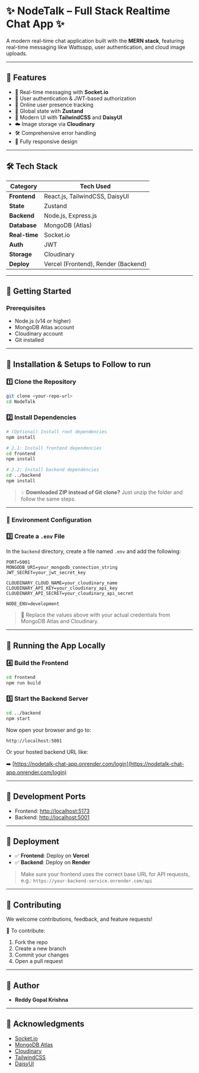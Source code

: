 # ✨ NodeTalk – Full Stack Realtime Chat App ✨

A modern real-time chat application built with the **MERN stack**, featuring real-time messaging likw Wattsspp, user authentication, and cloud image uploads.

---

## 🌟 Features

- 🔄 Real-time messaging with **Socket.io**
- 🔐 User authentication & JWT-based authorization
- 👤 Online user presence tracking
- 🧠 Global state with **Zustand**
- 💅 Modern UI with **TailwindCSS** and **DaisyUI**
- ☁️ Image storage via **Cloudinary**
- 🛠️ Comprehensive error handling
- 📱 Fully responsive design

---

## 🛠️ Tech Stack

| Category      | Tech Used                            |
| ------------- | ------------------------------------ |
| **Frontend**  | React.js, TailwindCSS, DaisyUI       |
| **State**     | Zustand                              |
| **Backend**   | Node.js, Express.js                  |
| **Database**  | MongoDB (Atlas)                      |
| **Real-time** | Socket.io                            |
| **Auth**      | JWT                                  |
| **Storage**   | Cloudinary                           |
| **Deploy**    | Vercel (Frontend), Render (Backend)  |

---

## 🚀 Getting Started

### Prerequisites

- Node.js (v14 or higher)
- MongoDB Atlas account
- Cloudinary account
- Git installed

---

## 🧰 Installation & Setups to Follow to run

### 1️⃣ Clone the Repository

```bash
git clone <your-repo-url>
cd NodeTalk
```

### 2️⃣ Install Dependencies

```bash
# (Optional) Install root dependencies
npm install

# 2.1: Install frontend dependencies
cd frontend
npm install

# 2.2: Install backend dependencies
cd ../backend
npm install
```

> 💡 **Downloaded ZIP instead of Git clone?** Just unzip the folder and follow the same steps.

---

### 🔐 Environment Configuration

### 3️⃣ Create a `.env` File

In the `backend` directory, create a file named `.env` and add the following:

```env
PORT=5001
MONGODB_URI=your_mongodb_connection_string
JWT_SECRET=your_jwt_secret_key

CLOUDINARY_CLOUD_NAME=your_cloudinary_name
CLOUDINARY_API_KEY=your_cloudinary_api_key
CLOUDINARY_API_SECRET=your_cloudinary_api_secret

NODE_ENV=development
```

> 📝 Replace the values above with your actual credentials from MongoDB Atlas and Cloudinary.

---

## 🧪 Running the App Locally

### 4️⃣ Build the Frontend

```bash
cd frontend
npm run build
```

### 5️⃣ Start the Backend Server

```bash
cd ../backend
npm start
```

Now open your browser and go to:

```
http://localhost:5001
```

Or your hosted backend URL like:

➡️ [https://nodetalk-chat-app.onrender.com/login](https://nodetalk-chat-app.onrender.com/login)

---

## 🧪 Development Ports

- Frontend: [http://localhost:5173](http://localhost:5173)
- Backend: [http://localhost:5001](http://localhost:5001)

---

## 🔧 Deployment

- ✅ **Frontend**: Deploy on **Vercel**
- ✅ **Backend**: Deploy on **Render**

> Make sure your frontend uses the correct base URL for API requests, e.g.:
> `https://your-backend-service.onrender.com/api`

---

## 🤝 Contributing

We welcome contributions, feedback, and feature requests!

📌 To contribute:

1. Fork the repo  
2. Create a new branch  
3. Commit your changes  
4. Open a pull request  

---

## 👤 Author

- **Reddy Gopal Krishna**

---

## 🙏 Acknowledgments

- [Socket.io](https://socket.io)
- [MongoDB Atlas](https://www.mongodb.com/cloud/atlas)
- [Cloudinary](https://cloudinary.com/)
- [TailwindCSS](https://tailwindcss.com/)
- [DaisyUI](https://daisyui.com/)
